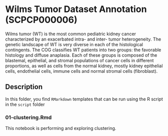 # Wilms Tumor Dataset Annotation (SCPCP000006)

Wilms tumor (WT) is the most common pediatric kidney cancer characterized by an exacerbated intra- and inter- tumor heterogeneity.
The genetic landscape of WT is very diverse in each of the histological contingents.
The COG classifies WT patients into two groups: the favorable histology and diffuse anaplasia.
Each of these groups is composed of the blastemal, epithelial, and stromal populations of cancer cells in different proportions, as well as cells from the normal kidney, mostly kidney epithelial cells, endothelial cells, immune cells and normal stromal cells (fibroblast).


## Description

In this folder, you find `RMarkdown` templates that can be run using the R script in the `script` folder

### 01-clustering.Rmd

This notebook is performing and exploring clustering. 
